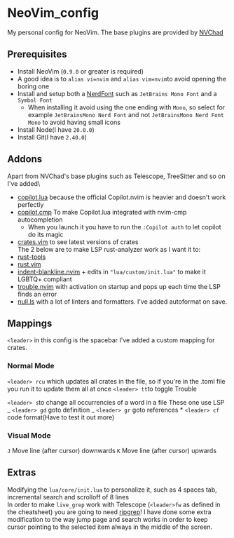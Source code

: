 # NeoVim_config

My personal config for NeoVim. The base plugins are provided by [NVChad](https://nvchad.com)

## Prerequisites

- Install NeoVim (`0.9.0` or greater is required)
- A good idea is to `alias vi=nvim` and `alias vim=nvim`to avoid opening the boring one
- Install and setup both a [NerdFont](https://www.nerdfonts.com) such as `JetBrains Mono Font` and a `Symbol Font`
  - When installing it avoid using the one ending with `Mono`, so select for example `JetBrainsMono Nerd Font` and not `JetBrainsMono Nerd Font Mono` to avoid having small icons
- Install Node(I have `20.0.0`)
- Install Git(I have `2.40.0`)

## Addons

Apart from NVChad's base plugins such as Telescope, TreeSitter and so on I've added\

- [copilot.lua](https://github.com/zbirenbaum/copilot.lua) because the official Copilot.nvim is heavier and doesn't work perfectly
- [copilot.cmp](https://github.com/zbirenbaum/copilot-cmp) To make Copilot.lua integrated with nvim-cmp autocompletion
  - When you launch it you have to run the `:Copilot auth` to let copilot do its magic
- [crates.vim](https://github.com/Saecki/crates.nvim) to see latest versions of crates\
  The 2 below are to make LSP rust-analyzer work as I want it to:
- [rust-tools](https://github.com/simrat39/rust-tools.nvim)
- [rust.vim](https://github.com/rust-lang/rust.vim)
- [indent-blankline.nvim](https://github.com/lukas-reineke/indent-blankline.nvim) + edits in `"lua/custom/init.lua"` to make it LGBTQ+ compliant
- [trouble.nvim](https://github.com/folke/trouble.nvim) with activation on startup and pops up each time the LSP finds an error
- [null.ls](https://github.com/jose-elias-alvarez/null-ls.nvim/tree/main) with a lot of linters and formatters. I've added autoformat on save.

## Mappings

`<leader>` in this config is the spacebar
I've added a custom mapping for crates.

### Normal Mode

`<leader> rcu` which updates all crates in the file, so if you're in the .toml file you run it to update them all at once
`<leader> tt`to toggle Trouble

`<leader> s`to change all occurrencies of a word in a file
These one use LSP
_ `<leader> gd` goto definition
_ `<leader> gr` goto references \* `<leader> cf` code format(Have to test it out more)

### Visual Mode

`J` Move line (after cursor) downwards
`K` Move line (after cursor) upwards

## Extras

Modifying the `lua/core/init.lua` to personalize it, such as 4 spaces tab, incremental search and scrolloff of 8 lines\
In order to make `live_grep` work with Telescope (`<leader>fw` as defined in the cheatsheet) you are going to need [ripgrep](https://github.com/BurntSushi/ripgrep)!
I have done some extra modification to the way jump page and search works in order to keep cursor pointing to the selected item always in the middle of the screen.
